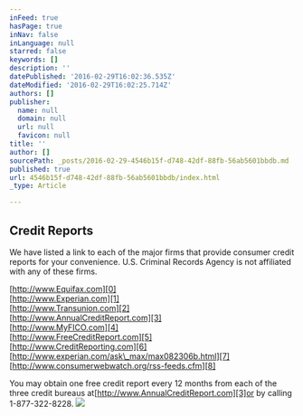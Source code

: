 ```yaml
---
inFeed: true
hasPage: true
inNav: false
inLanguage: null
starred: false
keywords: []
description: ''
datePublished: '2016-02-29T16:02:36.535Z'
dateModified: '2016-02-29T16:02:25.714Z'
authors: []
publisher:
  name: null
  domain: null
  url: null
  favicon: null
title: ''
author: []
sourcePath: _posts/2016-02-29-4546b15f-d748-42df-88fb-56ab5601bbdb.md
published: true
url: 4546b15f-d748-42df-88fb-56ab5601bbdb/index.html
_type: Article

---
```

## Credit Reports

We have listed a link to each of the major firms that provide consumer credit reports for your convenience. U.S. Criminal Records Agency is not affiliated with any of these firms.

[http://www.Equifax.com][0]  
[http://www.Experian.com][1]  
[http://www.Transunion.com][2]  
[http://www.AnnualCreditReport.com][3]  
[http://www.MyFICO.com][4]  
[http://www.FreeCreditReport.com][5]  
[http://www.CreditReporting.com][6]  
[http://www.experian.com/ask\_max/max082306b.html][7]  
[http://www.consumerwebwatch.org/rss-feeds.cfm][8]

You may obtain one free credit report every 12 months from each of the three credit bureaus at[http://www.AnnualCreditReport.com][3]or by calling  
1-877-322-8228\.
![](https://the-grid-user-content.s3-us-west-2.amazonaws.com/94c0f0ab-00ef-484f-a18e-b3a99172548a.png)

[0]: http://www.equifax.com/
[1]: http://www.experian.com/
[2]: http://www.transunion.com/
[3]: http://www.annualcreditreport.com/
[4]: http://www.myfico.com/
[5]: http://www.freecreditreport.com/
[6]: http://www.creditreporting.com/
[7]: http://www.experian.com/ask_max/max082306b.html
[8]: http://www.consumerwebwatch.org/rss-feeds.cfm